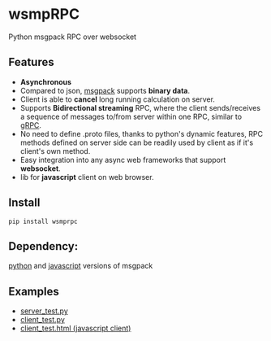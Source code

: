 # wsmpRPC

Python msgpack RPC over websocket

## Features

* **Asynchronous**
* Compared to json, [msgpack](https://msgpack.org/) supports **binary data**.
* Client is able to **cancel** long running calculation on server.
* Supports **Bidirectional streaming** RPC, where the client sends/receives a sequence of messages to/from server within one RPC, similar to [gRPC](https://grpc.io/docs/tutorials/basic/python/).
* No need to define .proto files, thanks to python's dynamic features, RPC methods defined on server side can be readily used by client as if it's client's own method.
* Easy integration into any async web frameworks that support **websocket**.
* lib for **javascript** client on web browser.

## Install

`pip install wsmprpc`

## Dependency:
[python](https://msgpack.org/) and [javascript](https://github.com/ygoe/msgpack.js) versions of msgpack 

## Examples
* [server_test.py](https://github.com/hyansuper/wsmprpc/blob/master/examples/server_test.py)
* [client_test.py](https://github.com/hyansuper/wsmprpc/blob/master/examples/client_test.py)
* [client_test.html (javascript client)](https://github.com/hyansuper/wsmprpc/blob/master/js/client_test.html)